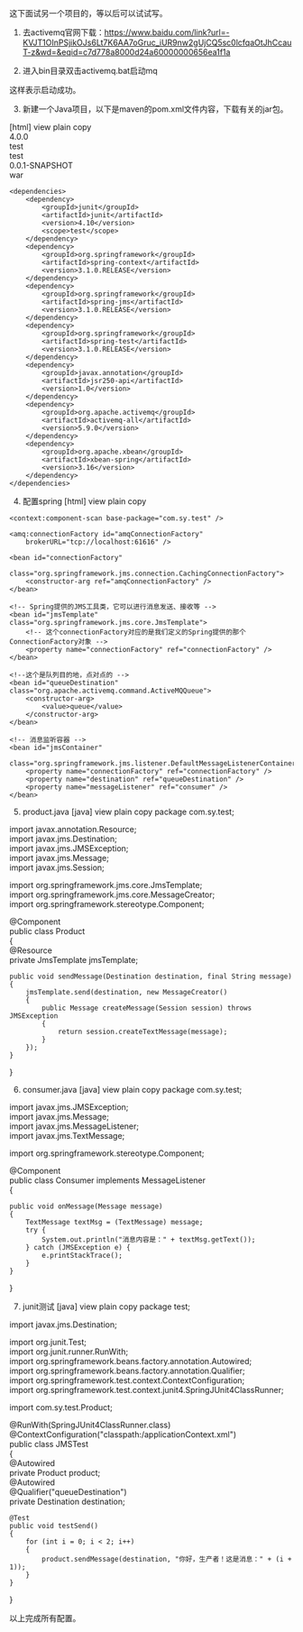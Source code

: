 这下面试另一个项目的，等以后可以试试写。

1. 去activemq官网下载：https://www.baidu.com/link?url=-KVJT1OInPSjikOJs6Lt7K6AA7oGruc_iUR9nw2gUjCQ5sc0lcfqaOtJhCcauT-z&wd=&eqid=c7d778a8000d24a60000000656ea1f1a

2. 进入bin目录双击activemq.bat启动mq

这样表示启动成功。

3. 新建一个Java项目，以下是maven的pom.xml文件内容，下载有关的jar包。

[html] view plain copy
<project xmlns="http://maven.apache.org/POM/4.0.0" xmlns:xsi="http://www.w3.org/2001/XMLSchema-instance"  
    xsi:schemaLocation="http://maven.apache.org/POM/4.0.0 http://maven.apache.org/xsd/maven-4.0.0.xsd">  
    <modelVersion>4.0.0</modelVersion>  
    <groupId>test</groupId>  
    <artifactId>test</artifactId>  
    <version>0.0.1-SNAPSHOT</version>  
    <packaging>war</packaging>  
  
    <dependencies>  
        <dependency>  
            <groupId>junit</groupId>  
            <artifactId>junit</artifactId>  
            <version>4.10</version>  
            <scope>test</scope>  
        </dependency>  
        <dependency>  
            <groupId>org.springframework</groupId>  
            <artifactId>spring-context</artifactId>  
            <version>3.1.0.RELEASE</version>  
        </dependency>  
        <dependency>  
            <groupId>org.springframework</groupId>  
            <artifactId>spring-jms</artifactId>  
            <version>3.1.0.RELEASE</version>  
        </dependency>  
        <dependency>  
            <groupId>org.springframework</groupId>  
            <artifactId>spring-test</artifactId>  
            <version>3.1.0.RELEASE</version>  
        </dependency>  
        <dependency>  
            <groupId>javax.annotation</groupId>  
            <artifactId>jsr250-api</artifactId>  
            <version>1.0</version>  
        </dependency>  
        <dependency>  
            <groupId>org.apache.activemq</groupId>  
            <artifactId>activemq-all</artifactId>  
            <version>5.9.0</version>  
        </dependency>  
        <dependency>  
            <groupId>org.apache.xbean</groupId>  
            <artifactId>xbean-spring</artifactId>  
            <version>3.16</version>  
        </dependency>  
    </dependencies>  
  
  
  
</project>  

4. 配置spring
[html] view plain copy
<?xml version="1.0" encoding="UTF-8"?>  
<beans xmlns="http://www.springframework.org/schema/beans"  
xmlns:context="http://www.springframework.org/schema/context"  
xmlns:xsi="http://www.w3.org/2001/XMLSchema-instance" xmlns:amq="http://activemq.apache.org/schema/core"  
xmlns:jms="http://www.springframework.org/schema/jms"  
xsi:schemaLocation="http://www.springframework.org/schema/beans     
        http://www.springframework.org/schema/beans/spring-beans-4.0.xsd     
        http://www.springframework.org/schema/context     
        http://www.springframework.org/schema/context/spring-context-4.0.xsd  
        http://www.springframework.org/schema/jms  
        http://www.springframework.org/schema/jms/spring-jms-4.0.xsd  
        http://activemq.apache.org/schema/core  
        http://activemq.apache.org/schema/core/activemq-core-5.8.0.xsd">  
  
    <context:component-scan base-package="com.sy.test" />  
  
    <amq:connectionFactory id="amqConnectionFactory"  
        brokerURL="tcp://localhost:61616" />  
  
    <bean id="connectionFactory"  
        class="org.springframework.jms.connection.CachingConnectionFactory">  
        <constructor-arg ref="amqConnectionFactory" />  
    </bean>  
  
    <!-- Spring提供的JMS工具类，它可以进行消息发送、接收等 -->  
    <bean id="jmsTemplate" class="org.springframework.jms.core.JmsTemplate">  
        <!-- 这个connectionFactory对应的是我们定义的Spring提供的那个ConnectionFactory对象 -->  
        <property name="connectionFactory" ref="connectionFactory" />  
    </bean>  
  
    <!--这个是队列目的地，点对点的 -->  
    <bean id="queueDestination" class="org.apache.activemq.command.ActiveMQQueue">  
        <constructor-arg>  
            <value>queue</value>  
        </constructor-arg>  
    </bean>  
  
    <!-- 消息监听容器 -->  
    <bean id="jmsContainer"  
        class="org.springframework.jms.listener.DefaultMessageListenerContainer">  
        <property name="connectionFactory" ref="connectionFactory" />  
        <property name="destination" ref="queueDestination" />  
        <property name="messageListener" ref="consumer" />  
    </bean>  
  
</beans>  

5. product.java
[java] view plain copy
package com.sy.test;  
  
import javax.annotation.Resource;  
import javax.jms.Destination;  
import javax.jms.JMSException;  
import javax.jms.Message;  
import javax.jms.Session;  
  
import org.springframework.jms.core.JmsTemplate;  
import org.springframework.jms.core.MessageCreator;  
import org.springframework.stereotype.Component;  
  
@Component  
public class Product  
{  
    @Resource  
    private JmsTemplate jmsTemplate;  
  
    public void sendMessage(Destination destination, final String message)  
    {  
        jmsTemplate.send(destination, new MessageCreator()  
        {  
            public Message createMessage(Session session) throws JMSException  
            {  
                return session.createTextMessage(message);  
            }  
        });  
    }  
}  

6. consumer.java
[java] view plain copy
package com.sy.test;  
  
import javax.jms.JMSException;  
import javax.jms.Message;  
import javax.jms.MessageListener;  
import javax.jms.TextMessage;  
  
import org.springframework.stereotype.Component;  
  
@Component  
public class Consumer implements MessageListener   
{  
  
    public void onMessage(Message message)  
    {  
        TextMessage textMsg = (TextMessage) message;    
        try {    
            System.out.println("消息内容是：" + textMsg.getText());    
        } catch (JMSException e) {    
            e.printStackTrace();    
        }    
    }  
      
}  

7. junit测试
[java] view plain copy
package test;  
  
  
import javax.jms.Destination;  
  
import org.junit.Test;  
import org.junit.runner.RunWith;  
import org.springframework.beans.factory.annotation.Autowired;  
import org.springframework.beans.factory.annotation.Qualifier;  
import org.springframework.test.context.ContextConfiguration;  
import org.springframework.test.context.junit4.SpringJUnit4ClassRunner;  
  
import com.sy.test.Product;  
  
@RunWith(SpringJUnit4ClassRunner.class)  
@ContextConfiguration("classpath:/applicationContext.xml")  
public class JMSTest  
{  
    @Autowired  
    private Product product;  
    @Autowired  
    @Qualifier("queueDestination")  
    private Destination destination;  
  
    @Test  
    public void testSend()  
    {  
        for (int i = 0; i < 2; i++)  
        {  
            product.sendMessage(destination, "你好，生产者！这是消息：" + (i + 1));  
        }  
    }  
}  

以上完成所有配置。
